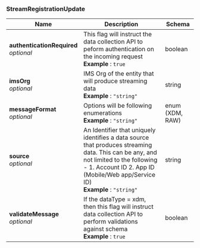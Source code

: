 
<a name="streamregistrationupdate"></a>
### StreamRegistrationUpdate

|Name|Description|Schema|
|---|---|---|
|**authenticationRequired**  <br>*optional*|This flag will instruct the data collection API to peform authentication on the incoming request  <br>**Example** : `true`|boolean|
|**imsOrg**  <br>*optional*|IMS Org of the entity that will produce streaming data  <br>**Example** : `"string"`|string|
|**messageFormat**  <br>*optional*|Options will be following enumerations  <br>**Example** : `"string"`|enum (XDM, RAW)|
|**source**  <br>*optional*|An Identifier that uniquely identifies a data source that produces streaming data. This can be any, and not limited to the following - 1. Account ID 2. App ID (Mobile/Web app/Service ID)  <br>**Example** : `"string"`|string|
|**validateMessage**  <br>*optional*|If the dataType = xdm, then this flag will instruct data collection API to perform validations against schema  <br>**Example** : `true`|boolean|



